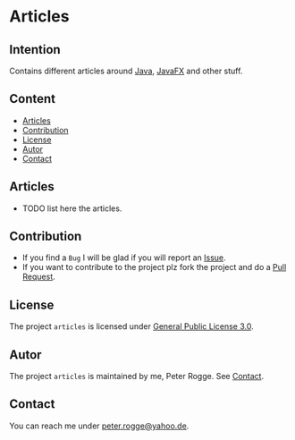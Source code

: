 Articles
===



Intention
---

Contains different articles around [Java], [JavaFX] and other stuff.



Content
---

* [Articles](#Articles)
* [Contribution](#Contribution)
* [License](#License)
* [Autor](#Autor)
* [Contact](#Contact)



Articles<a name="Articles" />
---

* TODO list here the articles.



Contribution<a name="Contribution" />
---

* If you find a `Bug` I will be glad if you will report an [Issue].
* If you want to contribute to the project plz fork the project and do a [Pull Request].



License<a name="License" />
---

The project `articles` is licensed under [General Public License 3.0].



Autor<a name="Autor" />
---

The project `articles` is maintained by me, Peter Rogge. See [Contact](#Contact).



Contact<a name="Contact" />
---

You can reach me under <peter.rogge@yahoo.de>.



[//]: # (Links)

[General Public License 3.0]:http://www.gnu.org/licenses/gpl-3.0.en.html
[Issue]:https://github.com/Naoghuman/lib-database-objectdb/issues
[Java]:https://en.wikipedia.org/wiki/Java_%28programming_language%29
[JavaFX]:http://docs.oracle.com/javase/8/javase-clienttechnologies.htm
[Pull Request]:https://help.github.com/articles/using-pull-requests
